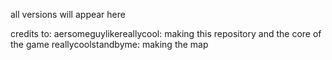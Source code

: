 all versions will appear here

credits to:
aersomeguylikereallycool: making this repository and the core of the game
reallycoolstandbyme: making the map
